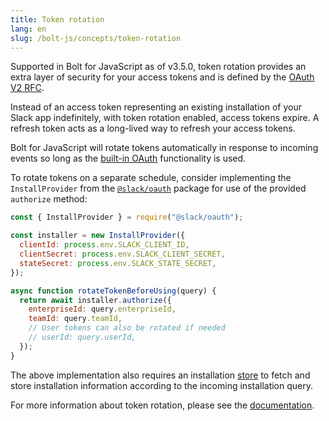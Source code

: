 ```yaml
---
title: Token rotation
lang: en
slug: /bolt-js/concepts/token-rotation
---
```


Supported in Bolt for JavaScript as of v3.5.0, token rotation provides an extra layer of security for your access tokens and is defined by the [OAuth V2 RFC](https://datatracker.ietf.org/doc/html/rfc6749#section-10.4).

Instead of an access token representing an existing installation of your Slack app indefinitely, with token rotation enabled, access tokens expire. A refresh token acts as a long-lived way to refresh your access tokens.

Bolt for JavaScript will rotate tokens automatically in response to incoming events so long as the [built-in OAuth](/concepts/authenticating-oauth) functionality is used.

To rotate tokens on a separate schedule, consider implementing the `InstallProvider` from the [`@slack/oauth`](https://tools.slack.dev/node-slack-sdk/oauth) package for use of the provided `authorize` method:

```js
const { InstallProvider } = require("@slack/oauth");

const installer = new InstallProvider({
  clientId: process.env.SLACK_CLIENT_ID,
  clientSecret: process.env.SLACK_CLIENT_SECRET,
  stateSecret: process.env.SLACK_STATE_SECRET,
});

async function rotateTokenBeforeUsing(query) {
  return await installer.authorize({
    enterpriseId: query.enterpriseId,
    teamId: query.teamId,
    // User tokens can also be rotated if needed
    // userId: query.userId,
  });
}
```

The above implementation also requires an installation [store](https://tools.slack.dev/node-slack-sdk/oauth/#storing-installations-in-a-database) to fetch and store installation information according to the incoming installation query.

For more information about token rotation, please see the [documentation](https://docs.slack.dev/authentication/using-token-rotation).
